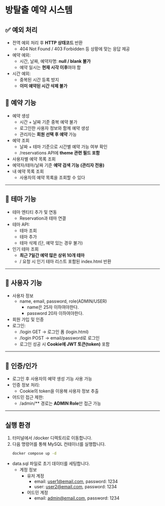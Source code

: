 # **방탈출 예약 시스템**

## **✅ 예외 처리**

- 전역 예외 처리 후 **HTTP 상태코드** 반환
    - 404 Not Found / 403 Forbidden 등 상황에 맞는 응답 제공
- 예약 예외:
    - 시간, 날짜, 예약자명: **null / blank 불가**
    - 예약 일시는 **현재 시각 이후**여야 함
- 시간 예외:
    - 중복된 시간 등록 방지
    - **이미 예약된 시간 삭제 불가**

## **📅 예약 기능**

- 예약 생성
    - 시간 + 날짜 기준 중복 예약 불가
    - 로그인한 사용자 정보와 함께 예약 생성
    - 관리자는 **회원 선택 후 예약** 가능
- 예약 조회
    - 날짜 + 테마 기준으로 시간별 예약 가능 여부 확인
    - /reservations API에 **theme 관련 필드 포함**
- 사용자별 예약 목록 조회
- 예약자/테마/날짜 기준 **예약 검색 기능 (관리자 전용)**
- 내 예약 목록 조회
    - 사용자의 예약 목록을 조회할 수 있다

---

## **🎨 테마 기능**

- 테마 엔티티 추가 및 연동
    - Reservation과 테마 연결
- 테마 API:
    - 테마 조회
    - 테마 추가
    - 테마 삭제 (단, 예약 있는 경우 불가)
- 인기 테마 조회
    - **최근 7일간 예약 많은 상위 10개 테마**
    - / 요청 시 인기 테마 리스트 포함된 index.html 반환

---

## **👤 사용자 기능**

- 사용자 정보
    - name, email, password, role(ADMIN/USER)
        - name은 25자 이하여야한다.
        - password 20자 이하여야한다.
- 회원 가입 및 인증
- 로그인:
    - /login GET → 로그인 폼 (login.html)
    - /login POST → email/password로 로그인
    - 로그인 성공 시 **Cookie에 JWT 토큰(token)** 포함

---

## **🔐 인증/인가**

- 로그인 후 사용자의 예약 생성 기능 사용 가능
- 인증 정보 처리:
    - Cookie의 token을 이용해 사용자 정보 추출
- 어드민 접근 제한:
    - /admin/** 경로는 **ADMIN Role**만 접근 가능

---

## 실행 환경

1. 터미널에서 /docker 디렉토리로 이동합니다.
2. 다음 명령어를 통해 MySQL 컨테이너를 실행합니다.
   ```bash
   docker compose up -d
    ```

- data.sql 파일로 초기 데이터를 세팅합니다.
    - 계정 정보
        - 유저 계정
            - email: user1@email.com, password: 1234
            - user: user2@email.com, password: 1234
        - 어드민 계정
            - email: admin@email.com, password: 1234 
